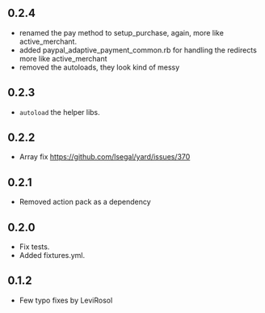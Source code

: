 ## 0.2.4

  - renamed the pay method to setup_purchase, again, more like active_merchant.
  - added paypal_adaptive_payment_common.rb for handling the redirects more like active_merchant
  - removed the autoloads, they look kind of messy

## 0.2.3

  - `autoload` the helper libs.

## 0.2.2

  - Array fix https://github.com/lsegal/yard/issues/370

## 0.2.1

   - Removed action pack as a dependency

## 0.2.0

 - Fix tests.
 - Added fixtures.yml.

## 0.1.2

 - Few typo fixes by LeviRosol
